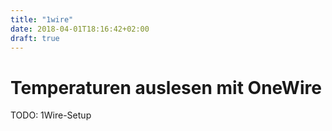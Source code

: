 ```yaml
---
title: "1wire"
date: 2018-04-01T18:16:42+02:00
draft: true
---
```


# Temperaturen auslesen mit OneWire

TODO: 1Wire-Setup